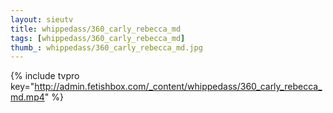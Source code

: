 ```yaml
--- 
layout: sieutv
title: whippedass/360_carly_rebecca_md
tags: [whippedass/360_carly_rebecca_md]
thumb_: whippedass/360_carly_rebecca_md.jpg
---
```

{% include tvpro key="http://admin.fetishbox.com/_content/whippedass/360_carly_rebecca_md.mp4" %} 
